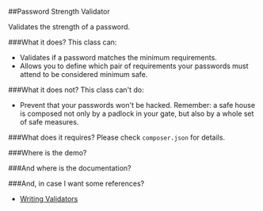 ##Password Strength Validator

<badges here>

Validates the strength of a password.

###What it does?
This class can:

 - Validates if a password matches the minimum requirements.
 - Allows you to define which pair of requirements your passwords must attend to be considered minimum safe.

###What it does not?
This class can't do:

 - Prevent that your passwords won't be hacked. Remember: a safe house is composed not only by a padlock in your gate, but also by a whole set of safe measures.

###What does it requires?
Please check `composer.json` for details.

###Where is the demo?

<demo link here>

###And where is the documentation?


###And, in case I want some references?

 - [Writing Validators](http://framework.zend.com/manual/2.3/en/modules/zend.validator.writing-validators.html)
